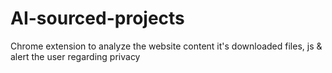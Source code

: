 # AI-sourced-projects
Chrome extension to analyze the website content it's downloaded files, js & alert the user regarding privacy
